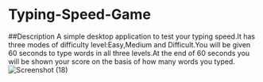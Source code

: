 ﻿# Typing-Speed-Game
 ##Description
A simple desktop application to test your typing speed.It has three modes of difficulty level:Easy,Medium and Difficult.You will be given 60 seconds to type words in all three levels.At the end of 60 seconds you will be shown your score on the basis of how many words you typed.
![Screenshot (18)](https://user-images.githubusercontent.com/88131508/174487574-a173c4b7-ca36-4298-9605-9db239b7ebdd.png)
